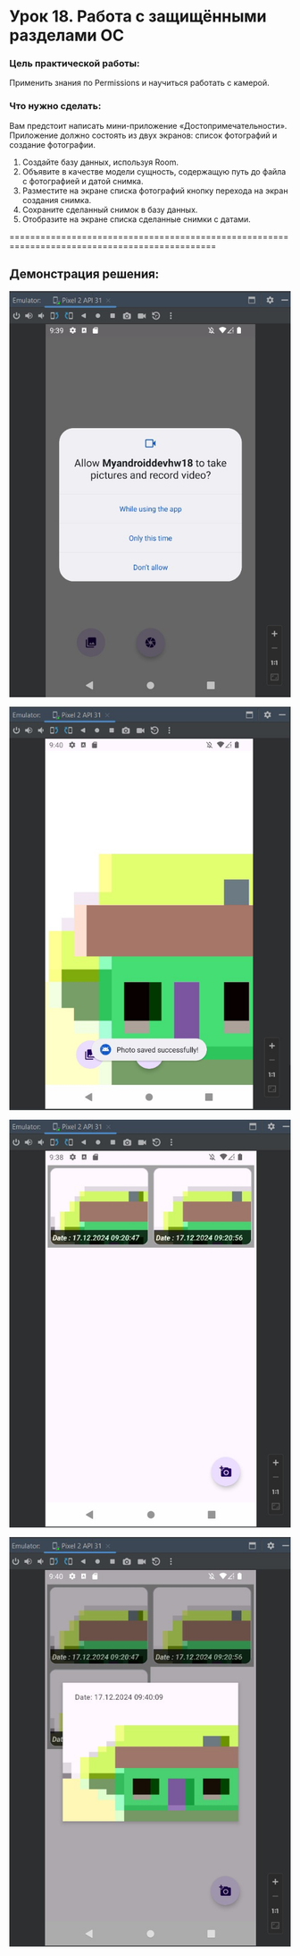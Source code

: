 # Урок 18. Работа с защищёнными разделами ОС

### Цель практической работы:
Применить знания по Permissions и научиться работать с камерой.

### Что нужно сделать:
Вам предстоит написать мини-приложение «Достопримечательности». 
Приложение должно состоять из двух экранов: список фотографий и создание фотографии.

1. Создайте базу данных, используя Room.
2. Объявите в качестве модели сущность, содержащую путь до файла с фотографией и датой снимка.
3. Разместите на экране списка фотографий кнопку перехода на экран создания снимка.
4. Сохраните сделанный снимок в базу данных.
5. Отобразите на экране списка сделанные снимки с датами.

==============================================================================================

## Демонстрация решения:

![](image/photo_permission.jpg)

![](image/photo_create.jpg)

![](image/photo_list.jpg)

![](image/photo_view.jpg)